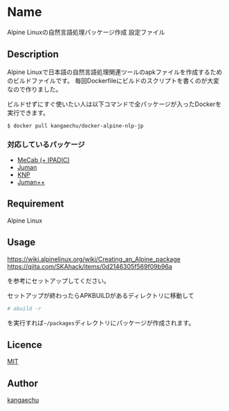 Name
====

Alpine Linuxの自然言語処理パッケージ作成 設定ファイル

## Description

Alpine Linuxで日本語の自然言語処理関連ツールのapkファイルを作成するためのビルドファイルです。
毎回Dockerfileにビルドのスクリプトを書くのが大変なので作りました。

ビルドせずにすぐ使いたい人は以下コマンドで全パッケージが入ったDockerを実行できます。
```
$ docker pull kangaechu/docker-alpine-nlp-jp
```

### 対応しているパッケージ

- [MeCab (+ IPADIC)](http://taku910.github.io/mecab/)
- [Juman](http://nlp.ist.i.kyoto-u.ac.jp/EN/index.php?JUMAN)
- [KNP](http://nlp.ist.i.kyoto-u.ac.jp/?KNP)
- [Juman++](https://github.com/ku-nlp/jumanpp)

## Requirement

Alpine Linux

## Usage

https://wiki.alpinelinux.org/wiki/Creating_an_Alpine_package
https://qiita.com/SKAhack/items/0d2146305f569f09b96a

を参考にセットアップしてください。

セットアップが終わったらAPKBUILDがあるディレクトリに移動して

```bash
# abuild -r
```

を実行すれば`~/packages`ディレクトリにパッケージが作成されます。

## Licence

[MIT](https://github.com/tcnksm/tool/blob/master/LICENCE)

## Author

[kangaechu](https://github.com/kangaechu)
